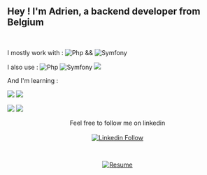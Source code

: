 <h2 align="left">
  Hey ! I'm <strong>Adrien, a backend developer</strong> from Belgium 
</h2>
</br>

<p align="left">
    I mostly work with :     
    <img alt="Php" src="https://img.shields.io/badge/Php-blue">
     && 
    <img alt="Symfony" src="https://img.shields.io/badge/Symfony-black">
</p>

<p align="left">
    I also use :     
    <img alt="Php" src="https://img.shields.io/badge/HTML-orange">
    <img alt="Symfony" src="https://img.shields.io/badge/CSS-blue">
    <img src="https://img.shields.io/badge/JavaScript-F7DF1E?style=for-the-badge&logo=javascript&logoColor=black" />
</p>

<p align="left">
    And I'm learning :
  
  <p align="left">
    <img src="https://img.shields.io/badge/next.js-000000?style=for-the-badge&logo=nextdotjs&logoColor=white" />
    <img src="https://img.shields.io/badge/TypeScript-007ACC?style=for-the-badge&logo=typescript&logoColor=white" />
</p>


<p align="left">
    <img src="https://img.shields.io/badge/React-20232A?style=for-the-badge&logo=react&logoColor=61DAFB" />
    <img src="https://img.shields.io/badge/Node.js-43853D?style=for-the-badge&logo=node.js&logoColor=white" />
</p>

<p align="center">
  Feel free to follow me on linkedin </br>
  </br>
  <a href="https://www.linkedin.com/in/adrienhecq/" target="_blank">
  <img alt="Linkedin Follow" src="https://img.shields.io/badge/LinkedIn-0077B5?style=for-the-badge&logo=linkedin&logoColor=white">
  </a>
</p>

</br>

<p align="center">
  <a href="https://adrienhecq.com/cv%20Hecq%20Adrien.pdf" target="_blank">
  <img alt="Resume" src="https://img.shields.io/badge/My%20Resume-8A2BE2">
  </a>
</p>


